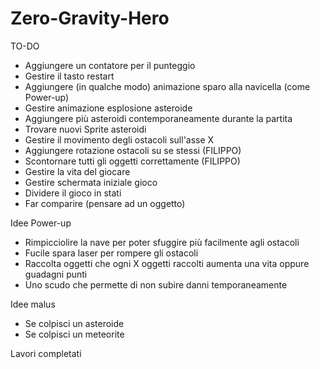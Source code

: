 # Zero-Gravity-Hero

TO-DO

- Aggiungere un contatore per il punteggio
- Gestire il tasto restart
- Aggiungere (in qualche modo) animazione sparo alla navicella (come Power-up)
- Gestire animazione esplosione asteroide
- Aggiungere più asteroidi contemporaneamente durante la partita
- Trovare nuovi Sprite asteroidi
- Gestire il movimento degli ostacoli sull'asse X
- Aggiungere rotazione ostacoli su se stessi (FILIPPO)
- Scontornare tutti gli oggetti correttamente (FILIPPO)
- Gestire la vita del giocare
- Gestire schermata iniziale gioco
- Dividere il gioco in stati
- Far comparire (pensare ad un oggetto)

Idee Power-up

- Rimpicciolire la nave per poter sfuggire più facilmente agli ostacoli
- Fucile spara laser per rompere gli ostacoli
- Raccolta oggetti che ogni X oggetti raccolti aumenta una vita oppure guadagni punti
- Uno scudo che permette di non subire danni temporaneamente

Idee malus

- Se colpisci un asteroide
- Se colpisci un meteorite 

Lavori completati
